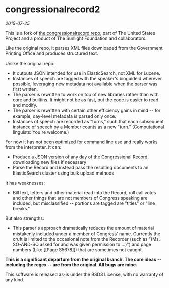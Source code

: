 # congressionalrecord2
*2015-07-25*

This is a fork of [the congressionalrecord repo](https://github.com/unitedstates/congressional-record), part of The United States Project and a product of The Sunlight Foundation and collaborators.

Like the original repo, it parses XML files downloaded from the Government Printing Office and produces structured text.

Unlike the original repo:
* It outputs JSON intended for use in ElasticSearch, not XML for Lucene.
* Instances of speech are tagged with the speaker's bioguideid wherever possible, leveraging new metadata not available when the parser was first written.
* The parser is rewritten to work on top of new libraries rather than with core and builtins. It might not be as fast, but the code is easier to read and modify.
* The parser is rewritten with certain other efficiency gains in mind -- for example, day-level metadata is parsed only once.
* Instances of speech are recorded as "turns," such that each subsequent instance of speech by a Member counts as a new "turn." (Computational linguists: You're welcome.)

For now it has not been optimized for command line use and really works from the interpreter. It can:
* Produce a JSON version of any day of the Congressional Record, downloading new files if necessary
* Parse the Record and instead pass the resulting documents to an ElasticSearch cluster using bulk upload methods

It has weaknesses:
* Bill text, letters and other material read into the Record, roll call votes and other things that are not members of Congress speaking are included, but misclassified -- portions are tagged are "titles" or "line breaks."

But also strengths:
* This parser's approach dramatically reduces the amount of material mistakenly included under a member of Congress' name. Currently the cruft is limited to the occasional note from the Recorder (such as "(Ms. SO-AND-SO asked for and was given permission to ...)") and page numbers (Like [[Page S5678]]) that are sometimes not caught.

**This is a significant departure from the original branch. The core ideas -- including the regex -- are from the original. All bugs are mine.**

This software is released as-is under the BSD3 License, with no warranty of any kind.
